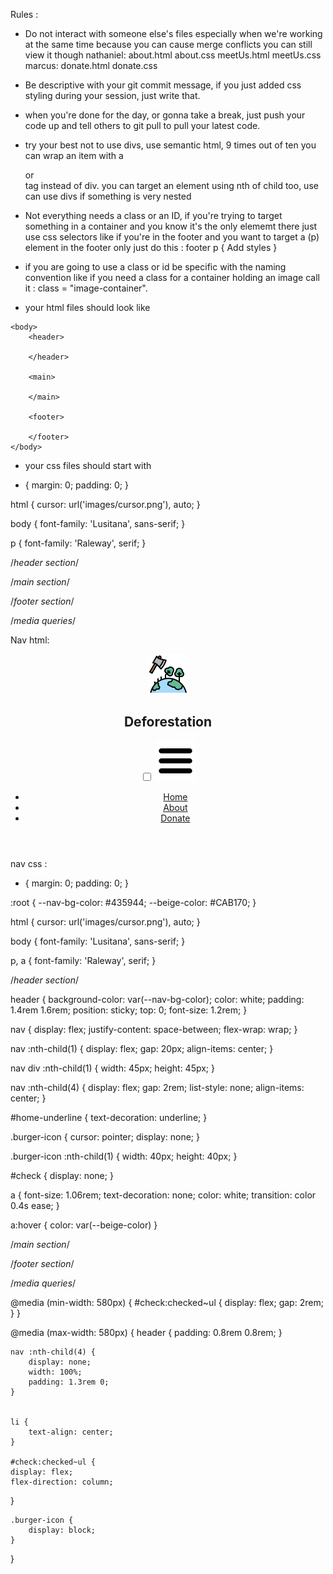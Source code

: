 Rules :

- Do not interact with someone else's files especially 
when we're working at the same time because you can cause merge conflicts
you can still view it though
nathaniel: about.html about.css   meetUs.html meetUs.css
marcus: donate.html donate.css

- Be descriptive with your git commit message, if you just added css styling 
during your session, just write that.

- when you're done for the day, or gonna take a break, just push your code up
and tell others to git pull to pull your latest code.

- try your best not to use divs, use semantic html, 9 times out of ten you can
wrap an item with a <section> or <article> tag instead of div. you can target
an element using nth of child too, use can use divs if something is very nested

- Not everything needs a class or an ID, if you're trying to target something in a
container and you know it's the only elememt there just use css selectors
like if you're in the footer and you want to target a (p) element in the footer only
just do this :
                footer p {
                   Add styles
                }

- if you are going to use a class or id be specific with the naming convention
like if you need a class for a container holding an image call it :
class = "image-container".



- your html files should look like 

<!DOCTYPE html>
<html lang="en">
<head>
    <meta charset="UTF-8">
    <meta name="viewport" content="width=device-width, initial-scale=1.0">
    <meta http-equiv="X-UA-Compatible" content="ie=edge">
    <link rel="preconnect" href="https://fonts.googleapis.com">
    <link rel="preconnect" href="https://fonts.gstatic.com" crossorigin>
    <link href="https://fonts.googleapis.com/css2?family=Lusitana&family=Raleway&display=swap" rel="stylesheet">
    <link rel="stylesheet" href="styles.css" type="text/css" />
    <title>Deforestation</title>
</head>

    <body>
        <header>
    
        </header>
    
        <main>
    
        </main>
    
        <footer>
    
        </footer>
    </body>
    
</html>


- your css files should start with 

* {
    margin: 0;
    padding: 0;
}

html {
    cursor: url('images/cursor.png'), auto;
}

body {
    font-family: 'Lusitana', sans-serif;
}

p {
    font-family: 'Raleway', serif;
}

/*header section*/


/*main section*/


/*footer section*/


/*media queries*/


Nav html: 

<header>
        <nav>
            <div>
                <figure><img src="images/deforestation.png"></img></figure>
                <h2>Deforestation</h2>
            </div>
            <input type="checkbox" id="check" />
            <label for="check" class="burger-icon">
                <img src="images/burger-bar.png"></img>
            </label>
            <ul>
                <li id="home-underline"><a href="index.html">Home</a></li>
                <li><a href="about.html">About</a></li>
                <li><a href="donate.html">Donate</a></li>
            </ul>
        </nav>
</header>

nav css :

* {
    margin: 0;
    padding: 0;
}

:root {
    --nav-bg-color: #435944;
    --beige-color: #CAB170;
}

html {
    cursor: url('images/cursor.png'), auto;
}

body {
    font-family: 'Lusitana', sans-serif;
}

p,
a {
    font-family: 'Raleway', serif;
}

/*header section*/

header {
    background-color: var(--nav-bg-color);
    color: white;
    padding: 1.4rem 1.6rem;
    position: sticky;
    top: 0;
    font-size: 1.2rem;
}

nav {
    display: flex;
    justify-content: space-between;
    flex-wrap: wrap;
}

nav :nth-child(1) {
    display: flex;
    gap: 20px;
    align-items: center;
}

nav div :nth-child(1) {
    width: 45px;
    height: 45px;
}

nav :nth-child(4) {
    display: flex;
    gap: 2rem;
    list-style: none;
    align-items: center;
}

#home-underline {
    text-decoration: underline;
}

.burger-icon {
    cursor: pointer;
    display: none;
}

.burger-icon :nth-child(1) {
    width: 40px;
    height: 40px;
}

#check {
    display: none;
}

a {
    font-size: 1.06rem;
    text-decoration: none;
    color: white;
    transition: color 0.4s ease;
}

a:hover {
    color: var(--beige-color)
}


/*main section*/


/*footer section*/


/*media queries*/

@media (min-width: 580px) {
    #check:checked~ul {
        display: flex;
        gap: 2rem;
    }
}

@media (max-width: 580px) {
    header {
        padding: 0.8rem 0.8rem;
    }

    nav :nth-child(4) {
        display: none;
        width: 100%;
        padding: 1.3rem 0;
    }


    li {
        text-align: center;
    }
    
    #check:checked~ul {
    display: flex;
    flex-direction: column;
    
}


    .burger-icon {
        display: block;
    }

}
